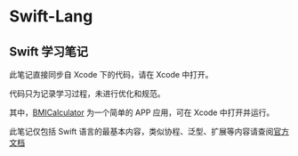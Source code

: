 # Swift-Lang


## Swift 学习笔记


此笔记直接同步自 Xcode 下的代码，请在 Xcode 中打开。

代码只为记录学习过程，未进行优化和规范。

其中，[BMICalculator](https://github.com/wcashew/Swift-Lang/tree/main/BMICalculator) 为一个简单的 APP 应用，可在 Xcode 中打开并运行。

此笔记仅包括 Swift 语言的最基本内容，类似协程、泛型、扩展等内容请查阅[官方文档](https://swift.org/documentation/)
